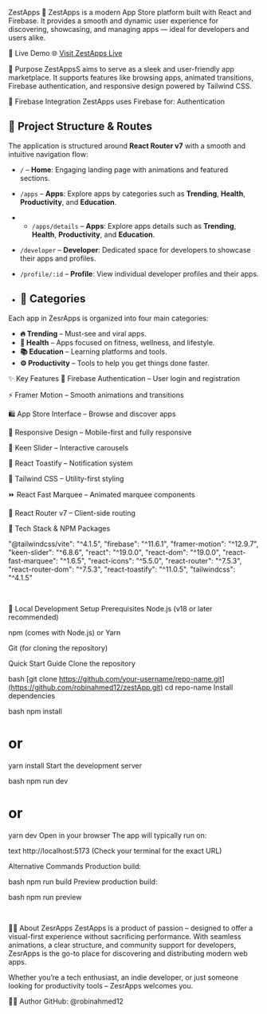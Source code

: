 ZestApps 📱
ZestApps is a modern App Store platform built with React and Firebase. It provides a smooth and dynamic user experience for discovering, showcasing, and managing apps — ideal for developers and users alike.



🚀 Live Demo
🌐 [Visit ZestApps Live](https://zestapps.netlify.app/)





🎯 Purpose
ZestAppsS aims to serve as a sleek and user-friendly app marketplace. It supports features like browsing apps, animated transitions, Firebase authentication, and responsive design powered by Tailwind CSS.






🔐 Firebase Integration
ZestApps uses Firebase for:
Authentication







## 📁 Project Structure & Routes

The application is structured around **React Router v7** with a smooth and intuitive navigation flow:

- `/` – **Home**: Engaging landing page with animations and featured sections.
- `/apps` – **Apps**: Explore apps by categories such as **Trending**, **Health**, **Productivity**, and **Education**.
- - `/apps/details` – **Apps**: Explore apps  details such as **Trending**, **Health**, **Productivity**, and **Education**.
- `/developer` – **Developer**: Dedicated space for developers to showcase their apps and profiles.
- `/profile/:id` – **Profile**: View individual developer profiles and their apps.







- ## 🧠 Categories

Each app in ZesrApps is organized into four main categories:
- **🔥 Trending** – Must-see and viral apps.
- **💪 Health** – Apps focused on fitness, wellness, and lifestyle.
- **📚 Education** – Learning platforms and tools.
- **⚙️ Productivity** – Tools to help you get things done faster.








✨ Key Features
🔐 Firebase Authentication – User login and registration

⚡ Framer Motion – Smooth animations and transitions

🛍️ App Store Interface – Browse and discover apps

📱 Responsive Design – Mobile-first and fully responsive

🚀 Keen Slider – Interactive carousels

📢 React Toastify – Notification system

💨 Tailwind CSS – Utility-first styling

⏩ React Fast Marquee – Animated marquee components

🔄 React Router v7 – Client-side routing 








🧰 Tech Stack & NPM Packages

"@tailwindcss/vite": "^4.1.5",
"firebase": "^11.6.1",
"framer-motion": "^12.9.7",
"keen-slider": "^6.8.6",
"react": "^19.0.0",
"react-dom": "^19.0.0",
"react-fast-marquee": "^1.6.5",
"react-icons": "^5.5.0",
"react-router": "^7.5.3",
"react-router-dom": "^7.5.3",
"react-toastify": "^11.0.5",
"tailwindcss": "^4.1.5"


<br>


🚀 Local Development Setup
Prerequisites
Node.js (v18 or later recommended)

npm (comes with Node.js) or Yarn

Git (for cloning the repository)

Quick Start Guide
Clone the repository

bash
[git clone https://github.com/your-username/repo-name.git](https://github.com/robinahmed12/zestApp.git)
cd repo-name
Install dependencies

bash
npm install
# or
yarn install
Start the development server

bash
npm run dev
# or
yarn dev
Open in your browser
The app will typically run on:

text
http://localhost:5173
(Check your terminal for the exact URL)

Alternative Commands
Production build:

bash
npm run build
Preview production build:

bash
npm run preview




<br>



👨‍💻 About ZesrApps
ZestApps is a product of passion – designed to offer a visual-first experience without sacrificing performance. With seamless animations, a clear structure, and community support for developers, ZesrApps is the go-to place for discovering and distributing modern web apps.

Whether you’re a tech enthusiast, an indie developer, or just someone looking for productivity tools – ZesrApps welcomes you.







🧑‍💻 Author
GitHub: @robinahmed12
